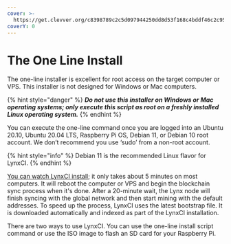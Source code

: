 ```yaml
---
cover: >-
  https://get.clevver.org/c8398789c2c5d097944250dd8d53f168c4bddf46c2c95e4d70bcb77dec53647f.png
coverY: 0
---
```


# The One Line Install

The one-line installer is excellent for root access on the target computer or VPS. This installer is not designed for Windows or Mac computers.

{% hint style="danger" %}
_**Do not use this installer on Windows or Mac operating systems; only execute this script as root on a freshly installed Linux operating system.**_
{% endhint %}

You can execute the one-line command once you are logged into an Ubuntu 20.10, Ubuntu 20.04 LTS, Raspberry Pi OS, Debian 11, or Debian 10 root account. We don’t recommend you use ‘sudo’ from a non-root account.

{% hint style="info" %}
Debian 11 is the recommended Linux flavor for LynxCI.
{% endhint %}

[You can watch LynxCI install](./); it only takes about 5 minutes on most computers. It will reboot the computer or VPS and begin the blockchain sync process when it's done. After a 20-minute wait, the Lynx node will finish syncing with the global network and then start mining with the default addresses. To speed up the process, LynxCI uses the latest bootstrap file. It is downloaded automatically and indexed as part of the LynxCI installation.

There are two ways to use LynxCI. You can use the one-line install script command or use the ISO image to flash an SD card for your Raspberry Pi.

